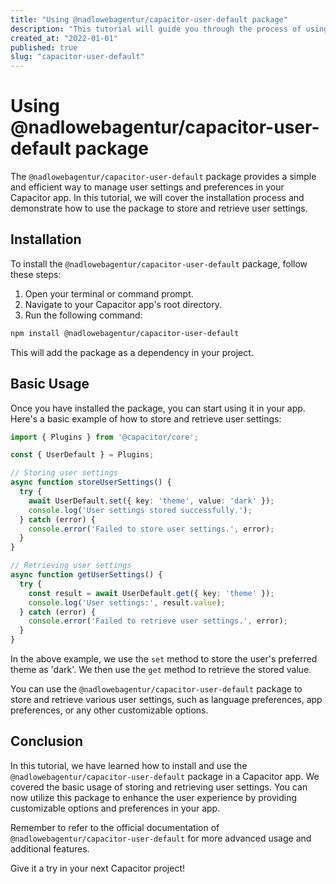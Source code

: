 ```yaml
---
title: "Using @nadlowebagentur/capacitor-user-default package"
description: "This tutorial will guide you through the process of using the @nadlowebagentur/capacitor-user-default package in your Capacitor app."
created_at: "2022-01-01"
published: true
slug: "capacitor-user-default"
---
```


# Using @nadlowebagentur/capacitor-user-default package

The `@nadlowebagentur/capacitor-user-default` package provides a simple and efficient way to manage user settings and preferences in your Capacitor app. In this tutorial, we will cover the installation process and demonstrate how to use the package to store and retrieve user settings.

## Installation

To install the `@nadlowebagentur/capacitor-user-default` package, follow these steps:

1. Open your terminal or command prompt.
2. Navigate to your Capacitor app's root directory.
3. Run the following command:

```bash
npm install @nadlowebagentur/capacitor-user-default
```

This will add the package as a dependency in your project.

## Basic Usage

Once you have installed the package, you can start using it in your app. Here's a basic example of how to store and retrieve user settings:

```typescript
import { Plugins } from '@capacitor/core';

const { UserDefault } = Plugins;

// Storing user settings
async function storeUserSettings() {
  try {
    await UserDefault.set({ key: 'theme', value: 'dark' });
    console.log('User settings stored successfully.');
  } catch (error) {
    console.error('Failed to store user settings.', error);
  }
}

// Retrieving user settings
async function getUserSettings() {
  try {
    const result = await UserDefault.get({ key: 'theme' });
    console.log('User settings:', result.value);
  } catch (error) {
    console.error('Failed to retrieve user settings.', error);
  }
}
```

In the above example, we use the `set` method to store the user's preferred theme as 'dark'. We then use the `get` method to retrieve the stored value.

You can use the `@nadlowebagentur/capacitor-user-default` package to store and retrieve various user settings, such as language preferences, app preferences, or any other customizable options.

## Conclusion

In this tutorial, we have learned how to install and use the `@nadlowebagentur/capacitor-user-default` package in a Capacitor app. We covered the basic usage of storing and retrieving user settings. You can now utilize this package to enhance the user experience by providing customizable options and preferences in your app.

Remember to refer to the official documentation of `@nadlowebagentur/capacitor-user-default` for more advanced usage and additional features.

Give it a try in your next Capacitor project!
